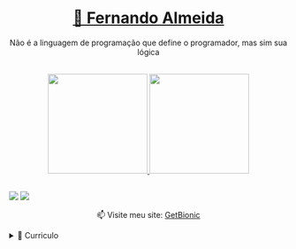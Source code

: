 <h1 align='center'>
<a href="http://getbionic.com.br/" target="__blank">🔗 Fernando Almeida</a>
</h1>

<p align='center'>
Não é a linguagem de programação que define o programador, mas sim sua lógica
</p>
<br>

<div align="center">
  <a href="https://github.com/fernandoadev">
    <img height="180em" src="https://github-readme-stats.vercel.app/api?username=fernandoadev&show_icons=true&theme=tokyonight&include_all_commits=true&count_private=true"/>
    <img height="180em" src="https://github-readme-stats.vercel.app/api/top-langs/?username=fernandoadev&layout=compact&langs_count=7&theme=tokyonight"/>
</div>

  ##

<div> 
  <a href = "mailto:fernandoa.code@gmail.comm"><img src="https://img.shields.io/badge/-Gmail-%23333?style=for-the-badge&logo=m&logoColor=white" target="_blank"></a>
  <a href="https://www.linkedin.com/in/fernandoadev/" target="_blank"><img src="https://img.shields.io/badge/-LinkedIn-%230077B5?style=for-the-badge&logo=linkedin&logoColor=white" target="_blank"></a>

</div>

<p align='center'>
  📫 Visite meu site: <a href='http://getbionic.com.br/' target='__blank'>GetBionic</a>
</p>
<!-- <p align='center'>
  <a href="#"><img src="https://badges.pufler.dev/years/fernandoadev"></a>
  <a href="#"><img src="https://badges.pufler.dev/repos/fernandoadev"></a>
  <a href="#"><img src="https://badges.pufler.dev/commits/monthly/fernandoadev"></a>
  <a href="#"><img src="https://badges.pufler.dev/visits/fernandoadev/fernandoadev"></a>
</p> -->

<details>
  <summary>📃 Curriculo</summary>

  ## Educação

  - 📖 **Ensino Superior - Analise e Desenvolvimento de sistemas**\
  📍 **Fatec Americana** - Americana/SP, Brasil (andamento)

  - 📖 **Ensino Superior - Bacharelado em educação física**\
  📍 **Universidade Brasil** - SBO/SP, Brasil

  ## Experiência

  - 👨‍💻 **Desenvolvedor FullStack PHP**\
  📆 Janeiro/2019 - Atualmente\
  📍 **Freelance** - Remoto (Brasil)

  - 👨‍💻 **Desenvolvedor de software**\
  📆 Outubro/2024 - Atualmente\
  📍 **Picpay** - Remoto (Brasil)

  - 👨‍💻 **Desenvolvedor de software**\
  📆 Agosto/2022 - Outubro/2024
  📍 **PJBank** - Remoto (Brasil)

  - 👨‍💻 **Desenvolvedor Web**\
  📆 Agosto/2021 - Julho/2022\
  📍 **Qyon** - Americana/SP, Brasil

  - 👨‍💻 **Desenvolvedor Web**\
  📆 Setembro/2020 - Agosto/2021\
  📍 **Spigo.net** - Americana/SP, Brasil
  
  ## Conhecimentos

  - ⭐ Pacotes da Aws (cognito, SES, s3).
  - ⭐ Git (workflow, codereview, versionamentos, releases, github, gitlab).
  - ⭐ Metodologia Ágil (jira).
  - ⭐ Docker.
  - ⭐ FrameWorks (Laravel, Zend, ReactJS, Hyperf).
  - ⭐ Linguagens (PHP, javascript, sql, nodeJS, java).
  - ⭐ Data Base (Postgresql, Mysql, MariaDB, SqlServer).
  - ⭐ Micro Services.
  - ⭐ Clean Code.
  - ⭐ Boas Praticas de Desenvolvimento.
  - ⭐ Rabbit MQ.

</details>
